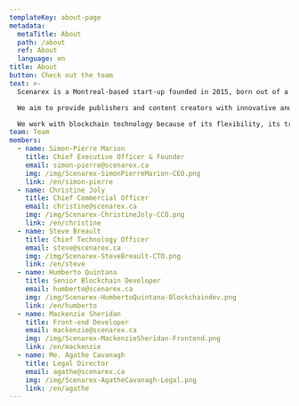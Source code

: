 ```yaml
---
templateKey: about-page
metadata:
  metaTitle: About
  path: /about
  ref: About
  language: en
title: About
button: Check out the team
text: >-
  Scenarex is a Montreal-based start-up founded in 2015, born out of a passion for literature, sharing and technology. Using blockchain technology, our goal is to create flexible, user-friendly, non-restrictive solutions that will benefit the evolution and development of the digital publishing industry.

  We aim to provide publishers and content creators with innovative and effective tools, allowing them to manage their digital files and protect their content against piracy and theft, without compromising their accessibility or impeding their impact on the public.

  We work with blockchain technology because of its flexibility, its transparency and its security. We strongly believe in making our digital rights solutions available to everyone, which is why we have built them so that they can be used without any cryptocurrency
team: Team
members:
  - name: Simon-Pierre Marion
    title: Chief Executive Officer & Founder
    email: simon-pierre@scenarex.ca
    img: /img/Scenarex-SimonPierreMarion-CEO.png
    link: /en/simon-pierre
  - name: Christine Joly
    title: Chief Commercial Officer
    email: christine@scenarex.ca
    img: /img/Scenarex-ChristineJoly-CCO.png
    link: /en/christine
  - name: Steve Breault
    title: Chief Technology Officer
    email: steve@scenarex.ca
    img: /img/Scenarex-SteveBreault-CTO.png
    link: /en/steve
  - name: Humberto Quintana
    title: Senior Blockchain Developer
    email: humberto@scenarex.ca
    img: /img/Scenarex-HumbertoQuintana-Blockchaindev.png
    link: /en/humberto
  - name: Mackenzie Sheridan
    title: Front-end Developer
    email: mackenzie@scenarex.ca
    img: /img/Scenarex-MackenzieSheridan-Frontend.png
    link: /en/mackenzie
  - name: Me. Agathe Cavanagh
    title: Legal Director
    email: agathe@scenarex.ca
    img: /img/Scenarex-AgatheCavanagh-Legal.png
    link: /en/agathe
---
```

